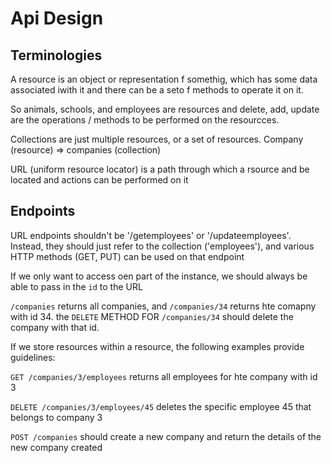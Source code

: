 # Api Design

## Terminologies

A resource is an object or representation f somethig, which has some data associated iwith it and there can be a seto f methods to operate it on it.

So animals, schools, and employees are resources and delete, add, update are the operations / methods to be performed on the resourcces.

Collections are just multiple resources, or a set of resources. Company (resource) => companies (collection)

URL (uniform resource locator) is a path through which a rsource and be located and actions can be performed on it

## Endpoints

URL endpoints shouldn't be '/getemployees' or '/updateemployees'. Instead, they should just refer to the collection ('employees'), and various HTTP methods (GET, PUT) can be used on that endpoint

If we only want to access oen part of the instance, we should always be able to pass in the `id` to the URL

`/companies` returns all companies, and `/companies/34` returns hte comapny with id 34. the `DELETE` METHOD FOR `/companies/34` should delete the company with that id.

If we store resources within a resource, the following examples provide guidelines:

`GET /companies/3/employees` returns all employees for hte company with id 3

`DELETE /companies/3/employees/45` deletes the specific employee 45 that belongs to company 3

`POST /companies` should create a new company and return the details of the new company created

